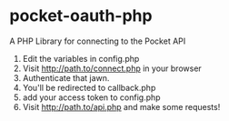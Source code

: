 pocket-oauth-php
================

A PHP Library for connecting to the Pocket API

1. Edit the variables in config.php
2. Visit http://path.to/connect.php in your browser
3. Authenticate that jawn.
4. You'll be redirected to callback.php
5. add your access token to config.php
6. Visit http://path.to/api.php and make some requests!